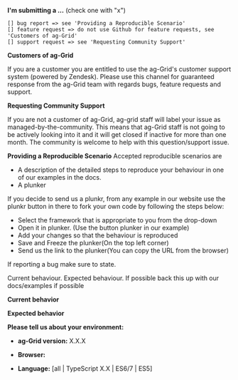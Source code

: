<!--
IF YOU DON'T FILL OUT THE FOLLOWING INFORMATION WE MIGHT CLOSE YOUR ISSUE WITHOUT INVESTIGATING
-->

**I'm submitting a ...**  (check one with "x")
```
[] bug report => see 'Providing a Reproducible Scenario'
[] feature request => do not use Github for feature requests, see 'Customers of ag-Grid'
[] support request => see 'Requesting Community Support'
```

**Customers of ag-Grid**

If you are a customer you are entitled to use the ag-Grid's customer support system (powered by Zendesk). Please use this channel for guaranteed response from the ag-Grid team with regards bugs, feature requests and support.

**Requesting Community Support**

If you are not a customer of ag-Grid, ag-grid staff will label your issue as managed-by-the-community. This means that ag-Grid staff is not going to be actively looking into it and it will get closed if inactive for more than one month. The community is welcome to help with this question/support issue.

**Providing a Reproducible Scenario**
Accepted reproducible scenarios are
- A description of the detailed steps to reproduce your behaviour in one of our examples in the docs.
- A plunker

If you decide to send us a plunkr, from any example in our website use the plunkr button in there to fork your own code by following the steps below:

- Select the framework that is appropriate to you from the drop-down
- Open it in plunker. (Use the button plunker in our example)
- Add your changes so that the behaviour is reproduced
- Save and Freeze the plunker(On the top left corner)
- Send us the link to the plunker(You can copy the URL from the browser)

If reporting a bug make sure to state.

Current behaviour.
Expected behaviour. If possible back this up with our docs/examples if possible

**Current behavior**
<!-- Describe how the bug manifests. -->

**Expected behavior**
<!-- Describe what the behavior would be without the bug. If possible back this up with our docs/examples if possible-->

**Please tell us about your environment:**
<!-- Operating system, IDE, package manager, HTTP server, ... -->

* **ag-Grid version:** X.X.X
<!-- Check whether this is still an issue in the most recent ag-Grid version -->

* **Browser:**
<!-- Run `navigator.userAgent` in console of all of the browsers where this could be reproduced -->

* **Language:** [all | TypeScript X.X | ES6/7 | ES5]


